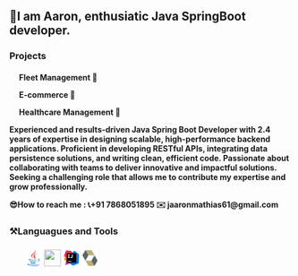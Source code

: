 <div align="center">
<!--   <img src="https://user-images.githubusercontent.com/94035223/164618715-a455f7cb-b444-49bc-9e5f-8d8cc552414d.gif" width="full"> -->
</div>

<h2><p>👋I am Aaron, enthusiatic Java SpringBoot developer.</p></h2>
<h3><p>Projects</p></h3>
<h4>
<p>&emsp; Fleet Management  🚒</p>
<p>&emsp; E-commerce  🚒</p>
<p>&emsp; Healthcare Management 🚒</p>
<p>Experienced and results-driven Java Spring Boot Developer with 2.4 years of expertise in designing 
scalable, high-performance backend applications. Proficient in developing RESTful APIs, integrating 
data persistence solutions, and writing clean, efficient code. Passionate about collaborating with teams 
to deliver innovative and impactful solutions. Seeking a challenging role that allows me to contribute 
my expertise and grow professionally.</p>
</p>😎How to reach me : 📞+91 7868051895  ✉️<a> jaaronmathias61@gmail.com</a></p></h4>

<h3>⚒️Languagues and Tools<h3>
  <ul>
<!--     <img src="https://github.com/devicons/devicon/blob/master/icons/vscode/vscode-original.svg" name="react" width="30" height="30"> -->
<!--     <img src="https://github.com/devicons/devicon/blob/master/icons/html5/html5-plain.svg" width="30" height="30"> -->
<!--     <img src="https://github.com/devicons/devicon/blob/master/icons/css3/css3-original.svg" width="30" height="30"> -->
<!--     <img src="https://github.com/devicons/devicon/blob/master/icons/javascript/javascript-original.svg" width="30" height="30"> -->
    <img src="https://github.com/devicons/devicon/blob/master/icons/java/java-original.svg" width="30" height="30">
    <img src="https://user-images.githubusercontent.com/25181517/183891303-41f257f8-6b3d-487c-aa56-c497b880d0fb.png" width="30" height="30">     
    <img src="https://github.com/devicons/devicon/blob/master/icons/intellij/intellij-original.svg" width="30" height="30"> 
    <img src="https://github.com/devicons/devicon/blob/master/icons/hibernate/hibernate-original.svg" width="30" height="30"> 
  </ul>
